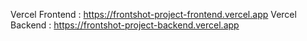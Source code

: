 Vercel Frontend : https://frontshot-project-frontend.vercel.app
Vercel Backend : https://frontshot-project-backend.vercel.app